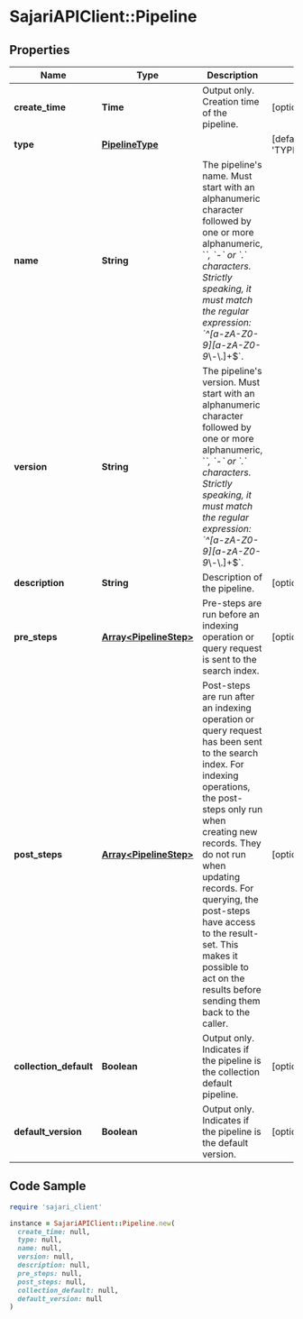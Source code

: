 # SajariAPIClient::Pipeline

## Properties

| Name | Type | Description | Notes |
| ---- | ---- | ----------- | ----- |
| **create_time** | **Time** | Output only. Creation time of the pipeline. | [optional][readonly] |
| **type** | [**PipelineType**](PipelineType.md) |  | [default to &#39;TYPE_UNSPECIFIED&#39;] |
| **name** | **String** | The pipeline&#39;s name.  Must start with an alphanumeric character followed by one or more alphanumeric, &#x60;_&#x60;, &#x60;-&#x60; or &#x60;.&#x60; characters. Strictly speaking, it must match the regular expression: &#x60;^[a-zA-Z0-9][a-zA-Z0-9_\\-\\.]+$&#x60;. |  |
| **version** | **String** | The pipeline&#39;s version.  Must start with an alphanumeric character followed by one or more alphanumeric, &#x60;_&#x60;, &#x60;-&#x60; or &#x60;.&#x60; characters. Strictly speaking, it must match the regular expression: &#x60;^[a-zA-Z0-9][a-zA-Z0-9_\\-\\.]+$&#x60;. |  |
| **description** | **String** | Description of the pipeline. | [optional] |
| **pre_steps** | [**Array&lt;PipelineStep&gt;**](PipelineStep.md) | Pre-steps are run before an indexing operation or query request is sent to the search index. | [optional] |
| **post_steps** | [**Array&lt;PipelineStep&gt;**](PipelineStep.md) | Post-steps are run after an indexing operation or query request has been sent to the search index.  For indexing operations, the post-steps only run when creating new records. They do not run when updating records.  For querying, the post-steps have access to the result-set. This makes it possible to act on the results before sending them back to the caller. | [optional] |
| **collection_default** | **Boolean** | Output only. Indicates if the pipeline is the collection default pipeline. | [optional][readonly] |
| **default_version** | **Boolean** | Output only. Indicates if the pipeline is the default version. | [optional][readonly] |

## Code Sample

```ruby
require 'sajari_client'

instance = SajariAPIClient::Pipeline.new(
  create_time: null,
  type: null,
  name: null,
  version: null,
  description: null,
  pre_steps: null,
  post_steps: null,
  collection_default: null,
  default_version: null
)
```

